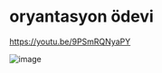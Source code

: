 # oryantasyon ödevi
https://youtu.be/9PSmRQNyaPY

![image](https://user-images.githubusercontent.com/114556685/206534104-c7bdabf4-0045-4ac9-9310-363abf46f59c.png)
